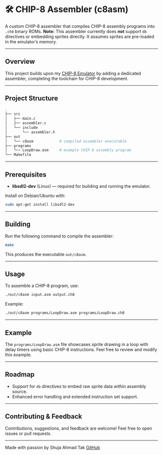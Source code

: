 
# 🛠️ CHIP-8 Assembler (c8asm)

A custom CHIP-8 assembler that compiles CHIP-8 assembly programs into `.ch8` binary ROMs.
**Note:** This assembler currently does **not** support `db` directives or embedding sprites directly. It assumes sprites are pre-loaded in the emulator’s memory.

---

## Overview

This project builds upon my [CHIP-8 Emulator](https://github.com/tak-shuja/CHIP-8-Emulator.git) by adding a dedicated assembler, completing the toolchain for CHIP-8 development.

---

## Project Structure

```bash
.
├── src
│   ├── main.c
│   ├── assembler.c
│   └── include
│       └── assembler.h
├── out
│   └── c8asm            # compiled assembler executable
├── programs
│   └── LoopDraw.asm     # example CHIP-8 assembly program
└── Makefile
````

---

## Prerequisites

* **libsdl2-dev** (Linux) — required for building and running the emulator.

Install on Debian/Ubuntu with:

```bash
sudo apt-get install libsdl2-dev
```

---

## Building

Run the following command to compile the assembler:

```bash
make
```

This produces the executable `out/c8asm`.

---

## Usage

To assemble a CHIP-8 program, use:

```bash
./out/c8asm input.asm output.ch8
```

Example:

```bash
./out/c8asm programs/LoopDraw.asm programs/LoopDraw.ch8
```

---

## Example

The `programs/LoopDraw.asm` file showcases sprite drawing in a loop with delay timers using basic CHIP-8 instructions.
Feel free to review and modify this example.

---

## Roadmap

* Support for `db` directives to embed raw sprite data within assembly source.
* Enhanced error handling and extended instruction set support.

---

## Contributing & Feedback

Contributions, suggestions, and feedback are welcome! Feel free to open issues or pull requests.

---

Made with passion by Shuja Ahmad Tak
[GitHub](https://github.com/tak-shuja/CHIP-8-Emulator.git)
